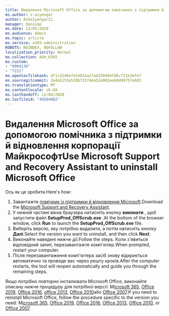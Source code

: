 ```yaml
---
title: Видалення Microsoft Office за допомогою помічника з підтримки й відновлення корпорації Майкрософт
ms.author: v-aiyengar
author: AshaIyengar21
manager: dansimp
ms.date: 12/05/2020
ms.audience: Admin
ms.topic: article
ms.service: o365-administration
ROBOTS: NOINDEX, NOFOLLOW
localization_priority: Normal
ms.collection: Adm_O365
ms.custom:
- "9004136"
- "7212"
ms.openlocfilehash: df1cd246e7e5483aa27ad250494fd6cf21e1bfef
ms.sourcegitcommit: 2e4a5153e530bf15744a52e982eeb0d99757e9d2
ms.translationtype: MT
ms.contentlocale: uk-UA
ms.lasthandoff: 12/04/2020
ms.locfileid: "49584082"
---
```

# <a name="use-microsoft-support-and-recovery-assistant-to-uninstall-microsoft-office"></a><span data-ttu-id="3751c-102">Видалення Microsoft Office за допомогою помічника з підтримки й відновлення корпорації Майкрософт</span><span class="sxs-lookup"><span data-stu-id="3751c-102">Use Microsoft Support and Recovery Assistant to uninstall Microsoft Office</span></span>

<span data-ttu-id="3751c-103">Ось як це зробити.</span><span class="sxs-lookup"><span data-stu-id="3751c-103">Here's how:</span></span>

1. <span data-ttu-id="3751c-104">Завантажте [помічник із підтримки й відновлення Microsoft](https://go.microsoft.com/fwlink/?linkid=2139122).</span><span class="sxs-lookup"><span data-stu-id="3751c-104">Download the [Microsoft Support and Recovery Assistant](https://go.microsoft.com/fwlink/?linkid=2139122).</span></span>
1. <span data-ttu-id="3751c-105">У нижній частині вікна браузера натисніть кнопку **виконати** , щоб запустити файл **SetupProd_OffScrub.exe** .</span><span class="sxs-lookup"><span data-stu-id="3751c-105">At the bottom of the browser window, click **Run** to launch the **SetupProd_OffScrub.exe** file.</span></span>
1. <span data-ttu-id="3751c-106">Виберіть версію, яку потрібно видалити, а потім натисніть кнопку **Далі**.</span><span class="sxs-lookup"><span data-stu-id="3751c-106">Select the version you want to uninstall, and then click **Next**.</span></span>
1. <span data-ttu-id="3751c-107">Виконайте наведені нижче дії.</span><span class="sxs-lookup"><span data-stu-id="3751c-107">Follow the steps.</span></span> <span data-ttu-id="3751c-108">Коли з'явиться відповідний запит, перезавантажте комп'ютер.</span><span class="sxs-lookup"><span data-stu-id="3751c-108">When prompted, restart your computer.</span></span>
1. <span data-ttu-id="3751c-109">Після перезавантаження комп'ютера засіб знову відкриється автоматично та проведе вас через решту кроків.</span><span class="sxs-lookup"><span data-stu-id="3751c-109">After the computer restarts, the tool will reopen automatically and guide you through the remaining steps.</span></span>

<span data-ttu-id="3751c-110">Якщо потрібно повторно інсталювати Microsoft Office, виконайте описану нижче процедуру для потрібної версії: M[icrosoft 365](https://go.microsoft.com/fwlink/?linkid=2138843), [Office 2019](https://go.microsoft.com/fwlink/?linkid=2138843), [Office 2016](https://go.microsoft.com/fwlink/?linkid=2138919), [office 2013](https://go.microsoft.com/fwlink/?linkid=2138919), [Office 2010](https://go.microsoft.com/fwlink/?linkid=2139237)або [Office 2007](https://go.microsoft.com/fwlink/?linkid=2138644).</span><span class="sxs-lookup"><span data-stu-id="3751c-110">If you need to reinstall Microsoft Office, follow the procedure specific to the version you need: M[icrosoft 365](https://go.microsoft.com/fwlink/?linkid=2138843), [Office 2019](https://go.microsoft.com/fwlink/?linkid=2138843), [Office 2016](https://go.microsoft.com/fwlink/?linkid=2138919), [Office 2013](https://go.microsoft.com/fwlink/?linkid=2138919), [Office 2010](https://go.microsoft.com/fwlink/?linkid=2139237), or [Office 2007](https://go.microsoft.com/fwlink/?linkid=2138644).</span></span>